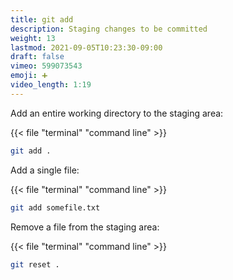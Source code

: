```yaml
---
title: git add
description: Staging changes to be committed
weight: 13
lastmod: 2021-09-05T10:23:30-09:00
draft: false
vimeo: 599073543
emoji: ➕
video_length: 1:19
---
```


Add an entire working directory to the staging area:

{{< file "terminal" "command line" >}}
```bash
git add .
```

Add a single file:

{{< file "terminal" "command line" >}}
```bash
git add somefile.txt
```

Remove a file from the staging area:

{{< file "terminal" "command line" >}}
```bash
git reset .
```
